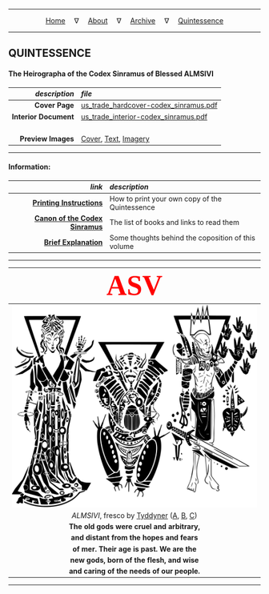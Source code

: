
---

<!--- Local CSS Font Loading -->

<style>
@font-face {
    font-family: HayghinDaedric;
    src: url('../../assets/fonts/ttf/HayghinDaedric.ttf') format('truetype');
    font-weight: medium;
    font-style: normal;
}
</style>

<!--- Jekyll Page Links -->

<center>
<a href="../../index.html">Home</a>
&emsp;&nabla;&emsp;
<a href="../archive/about.html">About</a>
&emsp;&nabla;&emsp;
<a href="../archive/index.html">Archive</a>
&emsp;&nabla;&emsp;
<a href="index.html">Quintessence</a>
</center>

<!--- Markdown Body Below: -->

---

## QUINTESSENCE

#### The Heirographa of the Codex Sinramus of Blessed ALMSIVI

|         *description* | *file*                                     |
|----------------------:|:-------------------------------------------|
|        __Cover Page__ | [us_trade_hardcover-codex_sinramus.pdf][1] |
| __Interior Document__ | [us_trade_interior-codex_sinramus.pdf][2]  |
|                &nbsp; | &nbsp;                                     |
|    __Preview Images__ | [Cover][3], [Text][4], [Imagery][5]        |

[1]: pdf/us_trade_hardcover-codex_sinramus.pdf
[2]: pdf/us_trade_interior-codex_sinramus.pdf
[3]: previews/01-cover.png
[4]: previews/02-chapter.png
[5]: previews/03-picture.png

---

#### Information:

|                           *link* | *description*                                          |
|---------------------------------:|:-------------------------------------------------------|
|       [__Printing Instructions__][6] | How to print your own copy of the Quintessence     |
| [__Canon of the Codex Sinramus__][7] | The list of books and links to read them           |
|           [__Brief Explanation__][8] | Some thoughts behind the coposition of this volume |

[6]: info/instructions.md
[7]: info/canon.md
[8]: info/explanation.md

---

| <span style="font-family:HayghinDaedric;font-size:400%;color:red">ASV</span> |
|:----------------------------------------------------------------------------:|
|                                                                ![ALMSIVI][9] |
|              *ALMSIVI*, fresco by [Tyddyner][10] ([A][11], [B][12], [C][13]) |
|                                   __The old gods were cruel and arbitrary,__ |
|                                     __and distant from the hopes and fears__ |
|                                    __of mer. Their age is past. We are the__ |
|                                    __new gods, born of the flesh, and wise__ |
|                                   __and caring of the needs of our people.__ |

[9]: ../../assets/images/frescos/fresco_tribunal_by_tyddyner.svg
[10]: https://tyddyner.tumblr.com/
[11]: https://tyddyner.tumblr.com/post/127475780830/almalexia-godess-queen-of-morrowind-warden-lover
[12]: https://tyddyner.tumblr.com/post/127579542465/sotha-sil-mystery-god-of-morrowind-the-last-one
[13]: https://tyddyner.tumblr.com/post/127640108900/vivec-vehk-and-vehk-god-thief-and-god-poet

---
